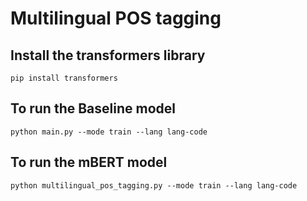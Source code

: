 
# Multilingual POS tagging

## Install the transformers library

`pip install transformers`


## To run the Baseline model

`python main.py --mode train --lang lang-code`

  

## To run the mBERT model

`python multilingual_pos_tagging.py --mode train --lang lang-code`

